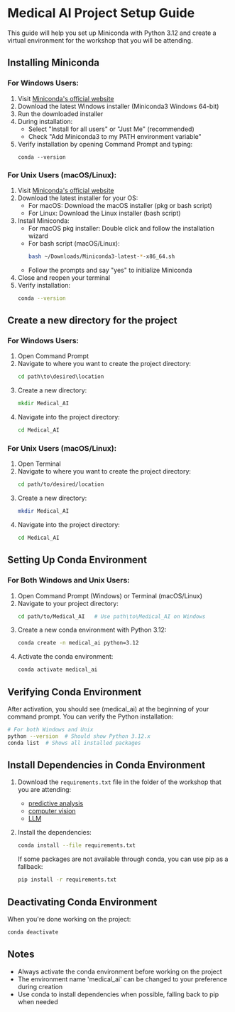 

# Medical AI Project Setup Guide

This guide will help you set up Miniconda with Python 3.12 and create a virtual environment for the workshop that you will be attending.

## Installing Miniconda

### For Windows Users:

1. Visit [Miniconda's official website](https://docs.conda.io/projects/miniconda/en/latest/)
2. Download the latest Windows installer (Miniconda3 Windows 64-bit)
3. Run the downloaded installer
4. During installation:
   - Select "Install for all users" or "Just Me" (recommended)
   - Check "Add Miniconda3 to my PATH environment variable"
5. Verify installation by opening Command Prompt and typing:
   ```
   conda --version
   ```

### For Unix Users (macOS/Linux):

1. Visit [Miniconda's official website](https://docs.conda.io/projects/miniconda/en/latest/)
2. Download the latest installer for your OS:
   - For macOS: Download the macOS installer (pkg or bash script)
   - For Linux: Download the Linux installer (bash script)
3. Install Miniconda:
   - For macOS pkg installer: Double click and follow the installation wizard
   - For bash script (macOS/Linux):
     ```bash
     bash ~/Downloads/Miniconda3-latest-*-x86_64.sh
     ```
   - Follow the prompts and say "yes" to initialize Miniconda
4. Close and reopen your terminal
5. Verify installation:
   ```bash
   conda --version
   ```

## Create a new directory for the project

### For Windows Users:

1. Open Command Prompt
2. Navigate to where you want to create the project directory:
   ```cmd
   cd path\to\desired\location
   ```
3. Create a new directory:
   ```cmd
   mkdir Medical_AI
   ```
4. Navigate into the project directory:
   ```cmd
   cd Medical_AI
   ```

### For Unix Users (macOS/Linux):

1. Open Terminal
2. Navigate to where you want to create the project directory:
   ```bash
   cd path/to/desired/location
   ```
3. Create a new directory:
   ```bash
   mkdir Medical_AI
   ```
4. Navigate into the project directory:
   ```bash
   cd Medical_AI
   ```

## Setting Up Conda Environment

### For Both Windows and Unix Users:

1. Open Command Prompt (Windows) or Terminal (macOS/Linux)
2. Navigate to your project directory:
   ```bash
   cd path/to/Medical_AI   # Use path\to\Medical_AI on Windows
   ```
3. Create a new conda environment with Python 3.12:
   ```bash
   conda create -n medical_ai python=3.12
   ```
4. Activate the conda environment:
   ```bash
   conda activate medical_ai
   ```

## Verifying Conda Environment

After activation, you should see (medical_ai) at the beginning of your command prompt. You can verify the Python installation:

```bash
# For both Windows and Unix
python --version  # Should show Python 3.12.x
conda list  # Shows all installed packages
```

## Install Dependencies in Conda Environment

1. Download the `requirements.txt` file in the folder of the workshop that you are attending: 
    - [predictive analysis](predictive_analysis/requirements.txt)
    - [computer vision](computer_vision/requirements.txt)
    - [LLM](NLP_LLM/requirements.txt)

2. Install the dependencies:
   ```bash
   conda install --file requirements.txt
   ```

   If some packages are not available through conda, you can use pip as a fallback:
   ```bash
   pip install -r requirements.txt
   ```

## Deactivating Conda Environment

When you're done working on the project:

```bash
conda deactivate
```

## Notes

- Always activate the conda environment before working on the project
- The environment name 'medical_ai' can be changed to your preference during creation
- Use conda to install dependencies when possible, falling back to pip when needed
